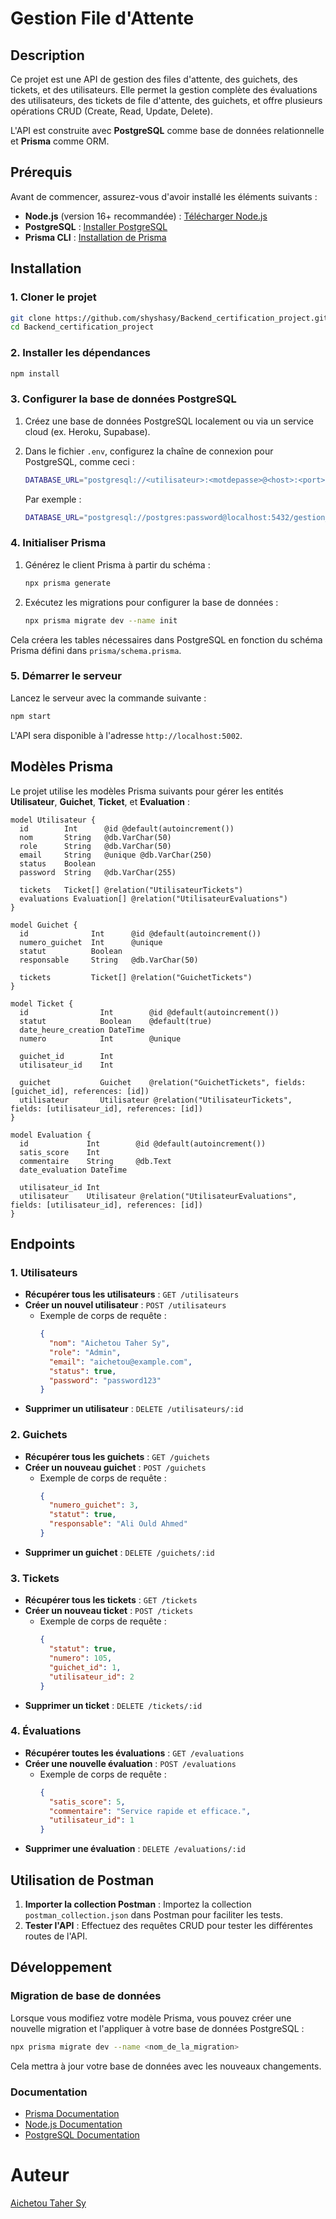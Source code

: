 
# Gestion File d'Attente

## Description

Ce projet est une API de gestion des files d'attente, des guichets, des tickets, et des utilisateurs. Elle permet la gestion complète des évaluations des utilisateurs, des tickets de file d'attente, des guichets, et offre plusieurs opérations CRUD (Create, Read, Update, Delete).

L'API est construite avec **PostgreSQL** comme base de données relationnelle et **Prisma** comme ORM.

## Prérequis

Avant de commencer, assurez-vous d'avoir installé les éléments suivants :

- **Node.js** (version 16+ recommandée) : [Télécharger Node.js](https://nodejs.org/)
- **PostgreSQL** : [Installer PostgreSQL](https://www.postgresql.org/download/)
- **Prisma CLI** : [Installation de Prisma](https://www.prisma.io/docs/getting-started)

## Installation

### 1. Cloner le projet

```bash
git clone https://github.com/shyshasy/Backend_certification_project.git
cd Backend_certification_project
```

### 2. Installer les dépendances

```bash
npm install
```

### 3. Configurer la base de données PostgreSQL

1. Créez une base de données PostgreSQL localement ou via un service cloud (ex. Heroku, Supabase).
2. Dans le fichier `.env`, configurez la chaîne de connexion pour PostgreSQL, comme ceci :

    ```bash
    DATABASE_URL="postgresql://<utilisateur>:<motdepasse>@<host>:<port>/<nom_de_la_base_de_donnees>?schema=public"
    ```

    Par exemple :
    ```bash
    DATABASE_URL="postgresql://postgres:password@localhost:5432/gestion_file_attente?schema=public"
    ```

### 4. Initialiser Prisma

1. Générez le client Prisma à partir du schéma :

    ```bash
    npx prisma generate
    ```

2. Exécutez les migrations pour configurer la base de données :

    ```bash
    npx prisma migrate dev --name init
    ```

Cela créera les tables nécessaires dans PostgreSQL en fonction du schéma Prisma défini dans `prisma/schema.prisma`.

### 5. Démarrer le serveur

Lancez le serveur avec la commande suivante :

```bash
npm start
```

L'API sera disponible à l'adresse `http://localhost:5002`.

## Modèles Prisma

Le projet utilise les modèles Prisma suivants pour gérer les entités **Utilisateur**, **Guichet**, **Ticket**, et **Evaluation** :

```prisma
model Utilisateur {
  id        Int      @id @default(autoincrement())
  nom       String   @db.VarChar(50)
  role      String   @db.VarChar(50) 
  email     String   @unique @db.VarChar(250)
  status    Boolean
  password  String   @db.VarChar(255)

  tickets   Ticket[] @relation("UtilisateurTickets")
  evaluations Evaluation[] @relation("UtilisateurEvaluations")
}

model Guichet {
  id              Int      @id @default(autoincrement())
  numero_guichet  Int      @unique
  statut          Boolean
  responsable     String   @db.VarChar(50)

  tickets         Ticket[] @relation("GuichetTickets")
}

model Ticket {
  id                Int        @id @default(autoincrement())
  statut            Boolean    @default(true)
  date_heure_creation DateTime
  numero            Int        @unique

  guichet_id        Int
  utilisateur_id    Int

  guichet           Guichet    @relation("GuichetTickets", fields: [guichet_id], references: [id])
  utilisateur       Utilisateur @relation("UtilisateurTickets", fields: [utilisateur_id], references: [id])
}

model Evaluation {
  id             Int        @id @default(autoincrement())
  satis_score    Int
  commentaire    String     @db.Text
  date_evaluation DateTime

  utilisateur_id Int
  utilisateur    Utilisateur @relation("UtilisateurEvaluations", fields: [utilisateur_id], references: [id])
}
```

## Endpoints

### 1. Utilisateurs

- **Récupérer tous les utilisateurs** : `GET /utilisateurs`
- **Créer un nouvel utilisateur** : `POST /utilisateurs`
  - Exemple de corps de requête :
    ```json
    {
      "nom": "Aichetou Taher Sy",
      "role": "Admin",
      "email": "aichetou@example.com",
      "status": true,
      "password": "password123"
    }
    ```
- **Supprimer un utilisateur** : `DELETE /utilisateurs/:id`

### 2. Guichets

- **Récupérer tous les guichets** : `GET /guichets`
- **Créer un nouveau guichet** : `POST /guichets`
  - Exemple de corps de requête :
    ```json
    {
      "numero_guichet": 3,
      "statut": true,
      "responsable": "Ali Ould Ahmed"
    }
    ```
- **Supprimer un guichet** : `DELETE /guichets/:id`

### 3. Tickets

- **Récupérer tous les tickets** : `GET /tickets`
- **Créer un nouveau ticket** : `POST /tickets`
  - Exemple de corps de requête :
    ```json
    {
      "statut": true,
      "numero": 105,
      "guichet_id": 1,
      "utilisateur_id": 2
    }
    ```
- **Supprimer un ticket** : `DELETE /tickets/:id`

### 4. Évaluations

- **Récupérer toutes les évaluations** : `GET /evaluations`
- **Créer une nouvelle évaluation** : `POST /evaluations`
  - Exemple de corps de requête :
    ```json
    {
      "satis_score": 5,
      "commentaire": "Service rapide et efficace.",
      "utilisateur_id": 1
    }
    ```
- **Supprimer une évaluation** : `DELETE /evaluations/:id`

## Utilisation de Postman

1. **Importer la collection Postman** : Importez la collection `postman_collection.json` dans Postman pour faciliter les tests.
2. **Tester l'API** : Effectuez des requêtes CRUD pour tester les différentes routes de l'API.

## Développement

### Migration de base de données

Lorsque vous modifiez votre modèle Prisma, vous pouvez créer une nouvelle migration et l'appliquer à votre base de données PostgreSQL :

```bash
npx prisma migrate dev --name <nom_de_la_migration>
```

Cela mettra à jour votre base de données avec les nouveaux changements.

### Documentation

- [Prisma Documentation](https://www.prisma.io/docs/)
- [Node.js Documentation](https://nodejs.org/en/docs/)
- [PostgreSQL Documentation](https://www.postgresql.org/docs/)


# Auteur # 

[Aichetou Taher Sy](https://github.com/shyshasy)
